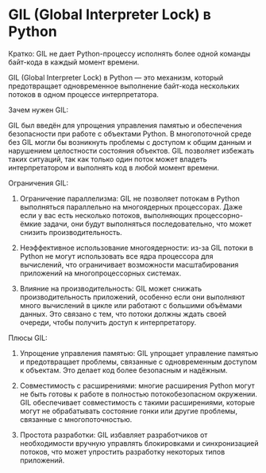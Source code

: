# GIL (Global Interpreter Lock) в Python

Кратко: GIL не дает Python-процессу исполнять более одной команды байт-кода в каждый момент времени.

GIL (Global Interpreter Lock) в Python — это механизм, который предотвращает одновременное выполнение байт-кода нескольких потоков в одном процессе интерпретатора.

Зачем нужен GIL:

GIL был введён для упрощения управления памятью и обеспечения безопасности при работе с объектами Python. В многопоточной среде без GIL могли бы возникнуть проблемы с доступом к общим данным и нарушением целостности состояния объектов. GIL позволяет избежать таких ситуаций, так как только один поток может владеть интерпретатором и выполнять код в любой момент времени.

Ограничения GIL:

1. Ограничение параллелизма: GIL не позволяет потокам в Python выполняться параллельно на многоядерных процессорах. Даже если у вас есть несколько потоков, выполняющих процессорно-ёмкие задачи, они будут выполняться последовательно, что может снизить производительность.

2. Неэффективное использование многоядерности: из-за GIL потоки в Python не могут использовать все ядра процессора для вычислений, что ограничивает возможности масштабирования приложений на многопроцессорных системах.

3. Влияние на производительность: GIL может снижать производительность приложений, особенно если они выполняют много вычислений в цикле или работают с большими объёмами данных. Это связано с тем, что потоки должны ждать своей очереди, чтобы получить доступ к интерпретатору.

Плюсы GIL:

1. Упрощение управления памятью: GIL упрощает управление памятью и предотвращает проблемы, связанные с одновременным доступом к объектам. Это делает код более безопасным и надёжным.

2. Совместимость с расширениями: многие расширения Python могут не быть готовы к работе в полностью потокобезопасном окружении. GIL обеспечивает совместимость с такими расширениями, которые могут не обрабатывать состояние гонки или другие проблемы, связанные с многопоточностью.

3. Простота разработки: GIL избавляет разработчиков от необходимости вручную управлять блокировками и синхронизацией потоков, что может упростить разработку некоторых типов приложений.

